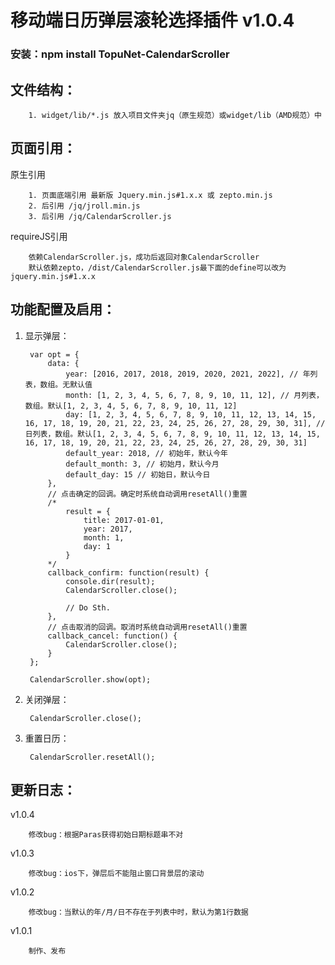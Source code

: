 # 移动端日历弹层滚轮选择插件 v1.0.4
### 安装：npm install TopuNet-CalendarScroller

文件结构：
-------------
        1. widget/lib/*.js 放入项目文件夹jq（原生规范）或widget/lib（AMD规范）中

页面引用：
-------------
原生引用

        1. 页面底端引用 最新版 Jquery.min.js#1.x.x 或 zepto.min.js
        2. 后引用 /jq/jroll.min.js
        3. 后引用 /jq/CalendarScroller.js

requireJS引用

        依赖CalendarScroller.js，成功后返回对象CalendarScroller
        默认依赖zepto，/dist/CalendarScroller.js最下面的define可以改为jquery.min.js#1.x.x

功能配置及启用：
--------------
1. 显示弹层：

        var opt = {
            data: {
                year: [2016, 2017, 2018, 2019, 2020, 2021, 2022], // 年列表，数组。无默认值
                month: [1, 2, 3, 4, 5, 6, 7, 8, 9, 10, 11, 12], // 月列表，数组。默认[1, 2, 3, 4, 5, 6, 7, 8, 9, 10, 11, 12]
                day: [1, 2, 3, 4, 5, 6, 7, 8, 9, 10, 11, 12, 13, 14, 15, 16, 17, 18, 19, 20, 21, 22, 23, 24, 25, 26, 27, 28, 29, 30, 31], // 日列表，数组。默认[1, 2, 3, 4, 5, 6, 7, 8, 9, 10, 11, 12, 13, 14, 15, 16, 17, 18, 19, 20, 21, 22, 23, 24, 25, 26, 27, 28, 29, 30, 31]
                default_year: 2018, // 初始年，默认今年
                default_month: 3, // 初始月，默认今月
                default_day: 15 // 初始日，默认今日
            },
            // 点击确定的回调。确定时系统自动调用resetAll()重置
            /*
                result = {
                    title: 2017-01-01,
                    year: 2017,
                    month: 1,
                    day: 1
                }
            */
            callback_confirm: function(result) {
                console.dir(result);
                CalendarScroller.close();

                // Do Sth.
            },
            // 点击取消的回调。取消时系统自动调用resetAll()重置
            callback_cancel: function() {
                CalendarScroller.close();
            }
        };

        CalendarScroller.show(opt);

2. 关闭弹层：
        
        CalendarScroller.close();

3. 重置日历：

        CalendarScroller.resetAll();

更新日志：
-------------
v1.0.4

        修改bug：根据Paras获得初始日期标题串不对

v1.0.3

        修改bug：ios下，弹层后不能阻止窗口背景层的滚动

v1.0.2

        修改bug：当默认的年/月/日不存在于列表中时，默认为第1行数据

v1.0.1

        制作、发布
        
